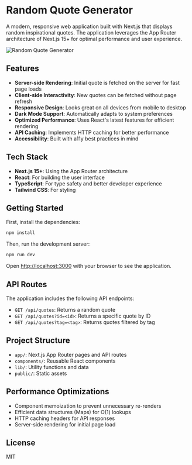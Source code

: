 # Random Quote Generator

A modern, responsive web application built with Next.js that displays random inspirational quotes. The application leverages the App Router architecture of Next.js 15+ for optimal performance and user experience.

![Random Quote Generator](https://github.com/cdJohnEl/random-quote-generator.git)

## Features

- **Server-side Rendering**: Initial quote is fetched on the server for fast page loads
- **Client-side Interactivity**: New quotes can be fetched without page refresh
- **Responsive Design**: Looks great on all devices from mobile to desktop
- **Dark Mode Support**: Automatically adapts to system preferences
- **Optimized Performance**: Uses React's latest features for efficient rendering
- **API Caching**: Implements HTTP caching for better performance
- **Accessibility**: Built with a11y best practices in mind

## Tech Stack

- **Next.js 15+**: Using the App Router architecture
- **React**: For building the user interface
- **TypeScript**: For type safety and better developer experience
- **Tailwind CSS**: For styling

## Getting Started

First, install the dependencies:

```bash
npm install
```

Then, run the development server:

```bash
npm run dev
```

Open [http://localhost:3000](http://localhost:3000) with your browser to see the application.

## API Routes

The application includes the following API endpoints:

- `GET /api/quotes`: Returns a random quote
- `GET /api/quotes?id=<id>`: Returns a specific quote by ID
- `GET /api/quotes?tag=<tag>`: Returns quotes filtered by tag

## Project Structure

- `app/`: Next.js App Router pages and API routes
- `components/`: Reusable React components
- `lib/`: Utility functions and data
- `public/`: Static assets

## Performance Optimizations

- Component memoization to prevent unnecessary re-renders
- Efficient data structures (Maps) for O(1) lookups
- HTTP caching headers for API responses
- Server-side rendering for initial page load

## License

MIT
